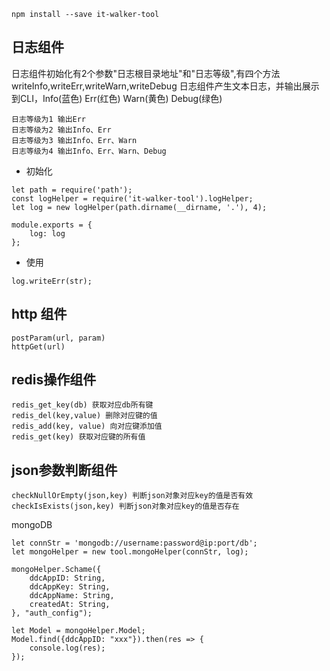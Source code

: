 ```
npm install --save it-walker-tool
```
## 日志组件
日志组件初始化有2个参数"日志根目录地址"和"日志等级",有四个方法 writeInfo,writeErr,writeWarn,writeDebug
日志组件产生文本日志，并输出展示到CLI，Info(蓝色) Err(红色) Warn(黄色) Debug(绿色)
```
日志等级为1 输出Err
日志等级为2 输出Info、Err
日志等级为3 输出Info、Err、Warn
日志等级为4 输出Info、Err、Warn、Debug
```

- 初始化
```
let path = require('path');
const logHelper = require('it-walker-tool').logHelper;
let log = new logHelper(path.dirname(__dirname, '.'), 4);

module.exports = {
    log: log
};
```
- 使用
```
log.writeErr(str);
```

## http 组件
```
postParam(url, param)
httpGet(url)
```

## redis操作组件
```
redis_get_key(db) 获取对应db所有键
redis_del(key,value) 删除对应键的值
redis_add(key, value) 向对应键添加值
redis_get(key) 获取对应键的所有值
 ```


## json参数判断组件
````
checkNullOrEmpty(json,key) 判断json对象对应key的值是否有效
checkIsExists(json,key) 判断json对象对应key的值是否存在
````

mongoDB
```
let connStr = 'mongodb://username:password@ip:port/db';
let mongoHelper = new tool.mongoHelper(connStr, log);

mongoHelper.Schame({
    ddcAppID: String,
    ddcAppKey: String,
    ddcAppName: String,
    createdAt: String,
}, "auth_config");

let Model = mongoHelper.Model;
Model.find({ddcAppID: "xxx"}).then(res => {
    console.log(res);
});
```
